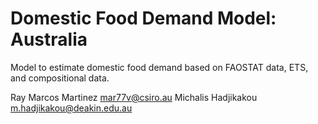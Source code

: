 # Domestic Food Demand Model: Australia

Model to estimate domestic food demand based on FAOSTAT data, ETS, and compositional data.

Ray Marcos Martinez mar77v@csiro.au 
Michalis Hadjikakou <m.hadjikakou@deakin.edu.au>
